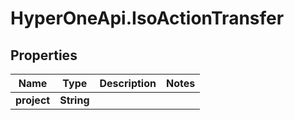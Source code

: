 # HyperOneApi.IsoActionTransfer

## Properties
Name | Type | Description | Notes
------------ | ------------- | ------------- | -------------
**project** | **String** |  | 


